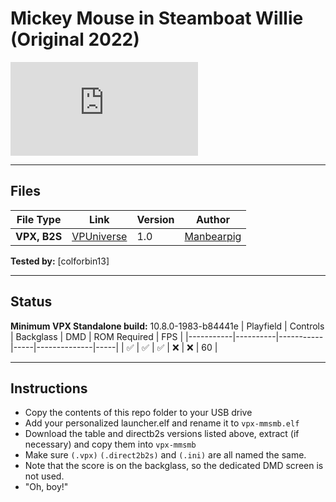 # Mickey Mouse in Steamboat Willie (Original 2022)

![Table Preview](https://www.vpforums.org/index.php?app=downloads&module=display&section=screenshot&record=99834&id=16663&full=1)

---

## Files
| File Type | Link | Version | Author | 
|-----------|--------|----------|--------------|
| **VPX, B2S** | [VPUniverse](https://www.vpforums.org/index.php?app=downloads&showfile=16663) | 1.0 | [Manbearpig](https://www.vpforums.org/index.php?showuser=144966) |

**Tested by:** [colforbin13]

---

## Status 
**Minimum VPX Standalone build:** 10.8.0-1983-b84441e
| Playfield | Controls | Backglass | DMD | ROM Required | FPS | 
|-----------|----------|-----------|-----|--------------|-----|
| :white_check_mark: | :white_check_mark: | :white_check_mark: | :x: | :x: | 60 |

---

## Instructions

- Copy the contents of this repo folder to your USB drive
- Add your personalized launcher.elf and rename it to `vpx-mmsmb.elf`
- Download the table and directb2s versions listed above, extract (if necessary) and copy them into `vpx-mmsmb`
- Make sure `(.vpx)` `(.direct2b2s)` and `(.ini)` are all named the same.
- Note that the score is on the backglass, so the dedicated DMD screen is not used.
- "Oh, boy!"
